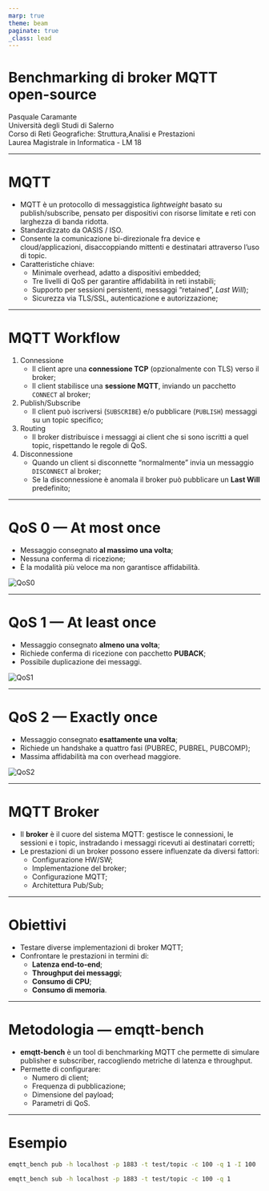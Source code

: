 ```yaml
---
marp: true
theme: beam
paginate: true
_class: lead
---
```


<!-- _class: title -->

# Benchmarking di broker MQTT open-source

Pasquale Caramante  
Università degli Studi di Salerno  
Corso di Reti Geografiche: Struttura,Analisi e Prestazioni  
Laurea Magistrale in Informatica - LM 18

---

# MQTT

- MQTT è un protocollo di messaggistica _lightweight_ basato su publish/subscribe, pensato per dispositivi con risorse limitate e reti con larghezza di banda ridotta.
- Standardizzato da OASIS / ISO.
- Consente la comunicazione bi-direzionale fra device e cloud/applicazioni, disaccoppiando mittenti e destinatari attraverso l’uso di topic.
- Caratteristiche chiave:
  - Minimale overhead, adatto a dispositivi embedded;
  - Tre livelli di QoS per garantire affidabilità in reti instabili;
  - Supporto per sessioni persistenti, messaggi “retained”, _Last Will_);
  - Sicurezza via TLS/SSL, autenticazione e autorizzazione;

---

<style scoped>section{font-size:25px;}
    .header{font-size:30px;}
</style>

# MQTT Workflow

1. Connessione
   - Il client apre una **connessione TCP** (opzionalmente con TLS) verso il broker;
   - Il client stabilisce una **sessione MQTT**, inviando un pacchetto <code>CONNECT</code> al broker;
1. Publish/Subscribe
   - Il client può iscriversi (<code>SUBSCRIBE</code>) e/o pubblicare (<code>PUBLISH</code>) messaggi su un topic specifico;
1. Routing
   - Il broker distribuisce i messaggi ai client che si sono iscritti a quel topic, rispettando le regole di QoS.
1. Disconnessione
   - Quando un client si disconnette “normalmente” invia un messaggio <code>DISCONNECT</code> al broker;
   - Se la disconnessione è anomala il broker può pubblicare un **Last Will** predefinito;

---

# QoS 0 — At most once

- Messaggio consegnato **al massimo una volta**;  
- Nessuna conferma di ricezione;  
- È la modalità più veloce ma non garantisce affidabilità.  

![QoS0](URL_DELL_IMMAGINE)

---

# QoS 1 — At least once

- Messaggio consegnato **almeno una volta**;  
- Richiede conferma di ricezione con pacchetto **PUBACK**;  
- Possibile duplicazione dei messaggi.  

![QoS1](URL_DELL_IMMAGINE)

---

# QoS 2 — Exactly once

- Messaggio consegnato **esattamente una volta**;  
- Richiede un handshake a quattro fasi (PUBREC, PUBREL, PUBCOMP);  
- Massima affidabilità ma con overhead maggiore.  

![QoS2](URL_DELL_IMMAGINE)

---

# MQTT Broker

- Il **broker** è il cuore del sistema MQTT: gestisce le connessioni, le sessioni e i topic, instradando i messaggi ricevuti ai destinatari corretti;
- Le prestazioni di un broker possono essere influenzate da diversi fattori:
  - Configurazione HW/SW;
  - Implementazione del broker;
  - Configurazione MQTT;
  - Architettura Pub/Sub;

---

# Obiettivi

- Testare diverse implementazioni di broker MQTT;  
- Confrontare le prestazioni in termini di:  
  - **Latenza end-to-end**;  
  - **Throughput dei messaggi**;  
  - **Consumo di CPU**;  
  - **Consumo di memoria**.  

---

# Metodologia — emqtt-bench

- **emqtt-bench** è un tool di benchmarking MQTT che permette di simulare publisher e subscriber, raccogliendo metriche di latenza e throughput.  
- Permette di configurare:
  - Numero di client;
  - Frequenza di pubblicazione;
  - Dimensione del payload;
  - Parametri di QoS.

---

# Esempio

```bash
emqtt_bench pub -h localhost -p 1883 -t test/topic -c 100 -q 1 -I 100
```
```bash
emqtt_bench sub -h localhost -p 1883 -t test/topic -c 100 -q 1
```
